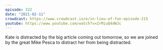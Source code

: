 ```yaml
---
episode: 322
date: "2021-02-11"
crowdcast: https://www.crowdcast.io/e/in-lieu-of-fun-episode-215
youtube: https://www.youtube.com/watch?v=2rMiuQ4dWJc
---
```

Kate is distracted by the big article coming out tomorrow, so we are joined by
the great Mike Pesca to distract her from being distracted.
